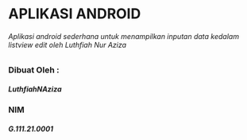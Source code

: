 # APLIKASI ANDROID
###### Aplikasi android sederhana untuk menampilkan inputan data kedalam listview edit oleh Luthfiah Nur Aziza

### Dibuat Oleh :
##### LuthfiahNAziza
### NIM
##### G.111.21.0001